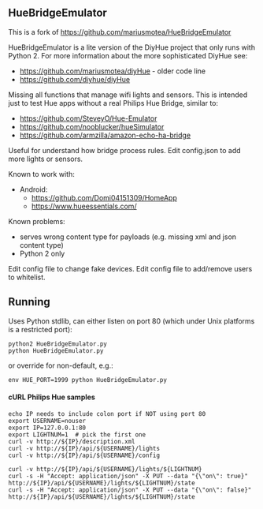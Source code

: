## HueBridgeEmulator

This is a fork of https://github.com/mariusmotea/HueBridgeEmulator

HueBridgeEmulator is a lite version of the DiyHue project that only runs with Python 2.
For more information about the more sophisticated DiyHue see:

  * https://github.com/mariusmotea/diyHue - older code line
  * https://github.com/diyhue/diyHue

Missing all functions that manage wifi lights and sensors. This is intended just to test Hue apps without a real Philips Hue Bridge, similar to:

  * https://github.com/SteveyO/Hue-Emulator
  * https://github.com/nooblucker/hueSimulator
  * https://github.com/armzilla/amazon-echo-ha-bridge

Useful for understand how bridge process rules. 
Edit config.json to add more lights or sensors.

Known to work with:

  * Android:
      * https://github.com/Domi04151309/HomeApp
      * https://www.hueessentials.com/

Known problems:

  * serves wrong content type for payloads (e.g. missing xml and json content type)
  * Python 2 only

Edit config file to change fake devices.
Edit config file to add/remove users to whitelist.

## Running

Uses Python stdlib, can either listen on port 80 (which under Unix platforms is a restricted port):

    python2 HueBridgeEmulator.py
    python HueBridgeEmulator.py

or override for non-default, e.g.:

    env HUE_PORT=1999 python HueBridgeEmulator.py

#### cURL Philips Hue samples

    echo IP needs to include colon port if NOT using port 80
    export USERNAME=nouser
    export IP=127.0.0.1:80
    export LIGHTNUM=1  # pick the first one
    curl -v http://${IP}/description.xml
    curl -v http://${IP}/api/${USERNAME}/lights
    curl -v http://${IP}/api/${USERNAME}/config

    curl -v http://${IP}/api/${USERNAME}/lights/${LIGHTNUM}
    curl -s -H "Accept: application/json" -X PUT --data "{\"on\": true}"  http://${IP}/api/${USERNAME}/lights/${LIGHTNUM}/state
    curl -s -H "Accept: application/json" -X PUT --data "{\"on\": false}" http://${IP}/api/${USERNAME}/lights/${LIGHTNUM}/state


